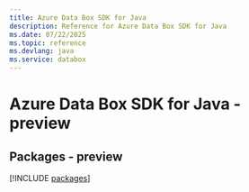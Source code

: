 ```yaml
---
title: Azure Data Box SDK for Java
description: Reference for Azure Data Box SDK for Java
ms.date: 07/22/2025
ms.topic: reference
ms.devlang: java
ms.service: databox
---
```

# Azure Data Box SDK for Java - preview
## Packages - preview
[!INCLUDE [packages](data-box-index.md)]